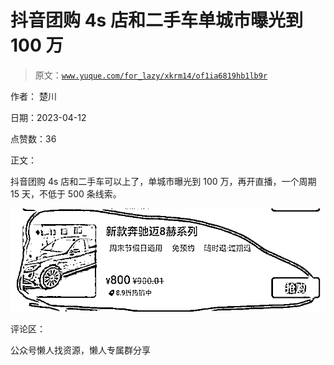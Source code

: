 # 抖音团购 4s 店和二手车单城市曝光到 100 万

> 原文：[`www.yuque.com/for_lazy/xkrm14/of1ia6819hb1lb9r`](https://www.yuque.com/for_lazy/xkrm14/of1ia6819hb1lb9r)



作者： 楚川



日期：2023-04-12



点赞数：36



正文：



抖音团购 4s 店和二手车可以上了，单城市曝光到 100 万，再开直播，一个周期 15 天，不低于 500 条线索。



![](img/f6c3a8ba118449566e6023758d01956c.png)  

评论区：



公众号懒人找资源，懒人专属群分享


